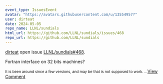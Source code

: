 ```yaml
---
event_type: IssuesEvent
avatar: "https://avatars.githubusercontent.com/u/13554957?"
user: dirteat
date: 2024-05-05
repo_name: LLNL/sundials
html_url: https://github.com/LLNL/sundials/issues/468
repo_url: https://github.com/LLNL/sundials
---
```


<a href='https://github.com/dirteat' target='_blank'>dirteat</a> open issue <a href='https://github.com/LLNL/sundials/issues/468' target='_blank'>LLNL/sundials#468</a>.

<p>Fortran interface on 32 bits machines?</p><small>It is been around since a few versions, and may be that is not supposed to work....</small><a href='https://github.com/LLNL/sundials/issues/468' target='_blank'>View Comment</a>